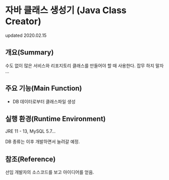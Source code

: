 # 자바 클래스 생성기 (Java Class Creator)
updated 2020.02.15

## 개요(Summary)
수도 없이 많은 서비스와 리포지토리 클래스를 만들어야 할 때 사용한다.
잡무 하지 말자 ...
## 주요 기능(Main Function)
- DB 데이터로부터 클래스파일 생성

## 실행 환경(Runtime Environment)
JRE 11 - 13, MySQL 5.7... <br>

DB 종류는 이후 개발하면서 늘려갈 예정.

## 참조(Reference)
선임 개발자의 소스코드를 보고 아이디어를 얻음. 